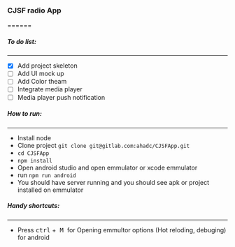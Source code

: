### CJSF radio App 
======

##### To do list:
------
- [x] Add project skeleton
- [ ] Add UI mock up 
- [ ] Add Color theam
- [ ] Integrate media player
- [ ] Media player push notification

##### How to run:
------
- Install node
- Clone project `git clone git@gitlab.com:ahadc/CJSFApp.git`
- `cd CJSFApp`
- `npm install`
- Open android studio and open emmulator or xcode emmulator 
- run `npm run android`
- You should have server running and you should see apk or project installed on emmulator 

##### Handy shortcuts:
------
- Press <kbd>ctrl</kbd> +<kbd> M </kbd> for Opening emmultor options (Hot reloding, debuging) for android
